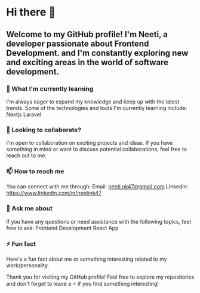 # Hi there 👋

## Welcome to my GitHub profile! I'm Neeti, a developer passionate about Frontend Development. and I'm constantly exploring new and exciting areas in the world of software development.

### 🌱 What I'm currently learning
I'm always eager to expand my knowledge and keep up with the latest trends. Some of the technologies and tools I'm currently learning include:
Nextjs
Laravel

### 👯 Looking to collaborate?
I'm open to collaboration on exciting projects and ideas. If you have something in mind or want to discuss potential collaborations, feel free to reach out to me.

### 📫 How to reach me
You can connect with me through:
    Email: neeti.nk47@gmail.com
    LinkedIn: https://www.linkedin.com/in/neetink47

### 💬 Ask me about
If you have any questions or need assistance with the following topics, feel free to ask:
    Frontend Development
    React App

### ⚡ Fun fact
Here's a fun fact about me or something interesting related to my work/personality.

Thank you for visiting my GitHub profile! Feel free to explore my repositories and don't forget to leave a ⭐️ if you find something interesting!
